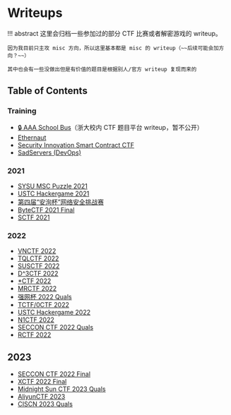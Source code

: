 # Writeups

!!! abstract 
    这里会归档一些参加过的部分 CTF 比赛或者解密游戏的 writeup。

    因为我目前只主攻 misc 方向，所以这里基本都是 misc 的 writeup（~~后续可能会加方向？~~）

    其中也会有一些没做出但是有价值的题目是根据别人/官方 writeup 复现而来的

## Table of Contents

### Training

- [🔒 AAA School Bus](AAA)（浙大校内 CTF 题目平台 writeup，暂不公开）
- [Ethernaut](ethernaut)
- [Security Innovation Smart Contract CTF](SecurityInnovation)
- [SadServers (DevOps)](sadservers)

### 2021
- [SYSU MSC Puzzle 2021](sysu_msc_puzzle)
- [USTC Hackergame 2021](hackergame2021)
- [第四届“安洵杯”网络安全挑战赛](d0g3)
- [ByteCTF 2021 Final](bytectf2021_final)
- [SCTF 2021](sctf2021)

### 2022
- [VNCTF 2022](vnctf2022)
- [TQLCTF 2022](tqlctf2022)
- [SUSCTF 2022](susctf2022)
- [D^3CTF 2022](d3ctf2022)
- [*CTF 2022](*ctf2022)
- [MRCTF 2022](mrctf2022)
- [强网杯 2022 Quals](qwb2022)
- [TCTF/0CTF 2022](tctf2022)
- [USTC Hackergame 2022](hackergame2022)
- [N1CTF 2022](n1ctf2022)
- [SECCON CTF 2022 Quals](seccon2022)
- [RCTF 2022](rctf2022/)

## 2023
- [SECCON CTF 2022 Final](seccon2022final/)
- [XCTF 2022 Final](xctf2022final/)
- [Midnight Sun CTF 2023 Quals](midnight2023/)
- [AliyunCTF 2023](aliyunctf2023/)
- [CISCN 2023 Quals](ciscn2023/)